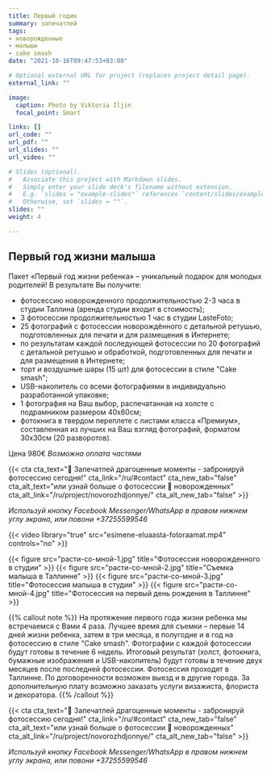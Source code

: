 ```yaml
---
title: Первый годик
summary: запечатлей
tags:
- новорожденные
- малыши
- cake smash
date: "2021-10-16T09:47:53+03:00"

# Optional external URL for project (replaces project detail page).
external_link: ""

image:
  caption: Photo by Viktoria Iljin
  focal_point: Smart

links: []
url_code: ""
url_pdf: ""
url_slides: ""
url_video: ""

# Slides (optional).
#   Associate this project with Markdown slides.
#   Simply enter your slide deck's filename without extension.
#   E.g. `slides = "example-slides"` references `content/slides/example-slides.md`.
#   Otherwise, set `slides = ""`.
slides: ""
weight: 4

---
```


## Первый год жизни малыша

Пакет «Первый год жизни ребенка» – уникальный подарок для молодых родителей!
В результате Вы получите:
* фотосессию новорожденного продолжительностью 2-3 часа в студии Таллина (аренда студии входит в стоимость);
* 3 фотосессии продолжительностью 1 час в студии LasteFoto;
* 25 фотографий с фотосессии новорождённого с детальной ретушью, подготовленных для печати и для размещения в Интернете;
* по результатам каждой последующей фотосессии по 20 фотографий с детальной ретушью и обработкой, подготовленных для печати и для размещения в Интернете;
* торт и воздушные шары (15 шт) для фотосессии в стиле "Cake smash";
* USB-накопитель со всеми фотографиями в индивидуально разработанной упаковке;
* 1 фотография на Ваш выбор, распечатанная на холсте с подрамником размером 40х60см;
* фотокнига в твердом переплете с листами класса «Премиум», составленная из лучших на Ваш взгляд фотографий, форматом 30х30см (20 разворотов).

Цена 980€ 
_Возможна оплата частями_

{{< cta cta_text="💛 Запечатлей драгоценные моменты - забронируй фотосессию сегодня!" cta_link="/ru/#contact" cta_new_tab="false" cta_alt_text="или узнай больше о фотосессии 👶 новорожденных" cta_alt_link="/ru/project/novorozhdjonnye/" cta_alt_new_tab="false" >}}

_Используй кнопку Facebook Messenger/WhatsApp в правом нижнем углу экрана, или повони +37255599546_

{{< video library="true" src="esimene-eluaasta-fotoraamat.mp4" controls="no" >}}

{{< figure src="расти-со-мной-1.jpg" title="Фотосессия новорожденного в студии" >}}
{{< figure src="расти-со-мной-2.jpg" title="Съемка малыша в Таллинне" >}}
{{< figure src="расти-со-мной-3.jpg" title="Фотосессия малыша в студии" >}}
{{< figure src="расти-со-мной-4.jpg" title="Фотосессия на первый день рождения в Таллинне" >}}

{{% callout note %}}
На протяжение первого года жизни ребенка мы встречаемся с Вами 4 раза. Лучшее время для съемки – первые 14 дней жизни ребенка, затем в три месяца, в полугодие и в год на фотосессию в стиле "Cake smash". Фотографии с каждой фотосессии будут готовы в течение 6 недель. Итоговый результат (холст, фотокнига, бумажные изображения и USB-накопитель) будут готовы в течение двух месяцев после последней фотосессии. Фотосессия проходят в Таллинне. По договоренности возможен выезд и в другие города. За дополнительную плату возможно заказать услуги визажиста, флориста и декоратора.
{{% /callout %}}

{{< cta cta_text="💛 Запечатлей драгоценные моменты - забронируй фотосессию сегодня!" cta_link="/ru/#contact" cta_new_tab="false" cta_alt_text="или узнай больше о фотосессии 👶 новорожденных" cta_alt_link="/ru/project/novorozhdjonnye/" cta_alt_new_tab="false" >}}

_Используй кнопку Facebook Messenger/WhatsApp в правом нижнем углу экрана, или повони +37255599546_